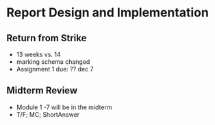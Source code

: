 # Report Design and Implementation
## Return from Strike
- 13 weeks vs. 14
- marking schema changed
- Assignment 1 due: ?? dec 7

## Midterm Review
- Module 1 -7 will be in the midterm
- T/F; MC; ShortAnswer
